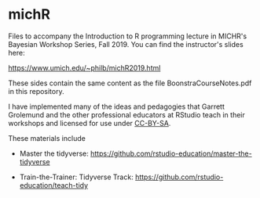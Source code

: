 # michR

Files to accompany the Introduction to R programming lecture in MICHR's Bayesian 
Workshop Series, Fall 2019. You can find the instructor's slides here:

https://www.umich.edu/~philb/michR2019.html

These sides contain the same content as the file BoonstraCourseNotes.pdf in this
repository. 

I have implemented many of the ideas and pedagogies that Garrett Grolemund and 
the other professional educators at RStudio teach in their workshops and licensed 
for use under [CC-BY-SA](https://creativecommons.org/licenses/by-sa/4.0/).

These materials include

- Master the tidyverse: https://github.com/rstudio-education/master-the-tidyverse

- Train-the-Trainer: Tidyverse Track: https://github.com/rstudio-education/teach-tidy


